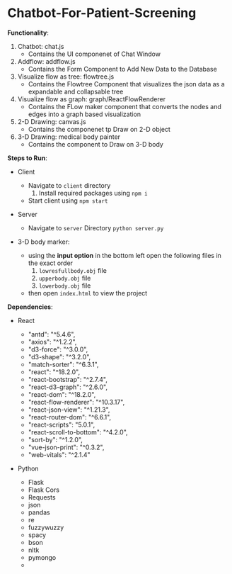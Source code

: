 # Chatbot-For-Patient-Screening

**Functionality**: 
1. Chatbot: chat.js  
    - Contains the UI componenet of Chat Window
2. Addflow: addflow.js  
    - Contains the Form Component to Add New Data to the Database
3. Visualize flow as tree: flowtree.js  
    - Contains the Flowtree Component that visualizes the json data as a expandable and collapsable tree
4. Visualize flow as graph: graph/ReactFlowRenderer 	  
    - Contains the FLow maker component that converts the nodes and edges into a graph based visualization
5. 2-D Drawing: canvas.js  
    - Contains the componenet tp Draw on 2-D object
6. 3-D Drawing: medical body painter  
    - Contains the component to Draw on 3-D body

**Steps to Run**:  
* Client  
    - Navigate to `client` directory  
      1. Install required packages using `npm i`
    - Start client using `npm start`

* Server  
    - Navigate to `server` Directory `python server.py`

* 3-D body marker:  
    - using the **input option** in the bottom left open the following files in the exact order
      1. `lowresfullbody.obj` file
      2. `upperbody.obj` file
      3. `lowerbody.obj` file
    - then open `index.html` to view the project  

**Dependencies**:
* React
    - "antd": "^5.4.6",
    - "axios": "^1.2.2",
    - "d3-force": "^3.0.0",
    - "d3-shape": "^3.2.0",
    - "match-sorter": "^6.3.1",
    - "react": "^18.2.0",
    - "react-bootstrap": "^2.7.4",
    - "react-d3-graph": "^2.6.0",
    - "react-dom": "^18.2.0",
    - "react-flow-renderer": "^10.3.17",
    - "react-json-view": "^1.21.3",
    - "react-router-dom": "^6.6.1",
    - "react-scripts": "5.0.1",
    - "react-scroll-to-bottom": "^4.2.0",
    - "sort-by": "^1.2.0",
    - "vue-json-print": "^0.3.2",
    - "web-vitals": "^2.1.4"

* Python
    - Flask
    - Flask Cors
    - Requests 
    - json
    - pandas
    - re
    - fuzzywuzzy
    - spacy
    - bson
    - nltk
    - pymongo
    - 
